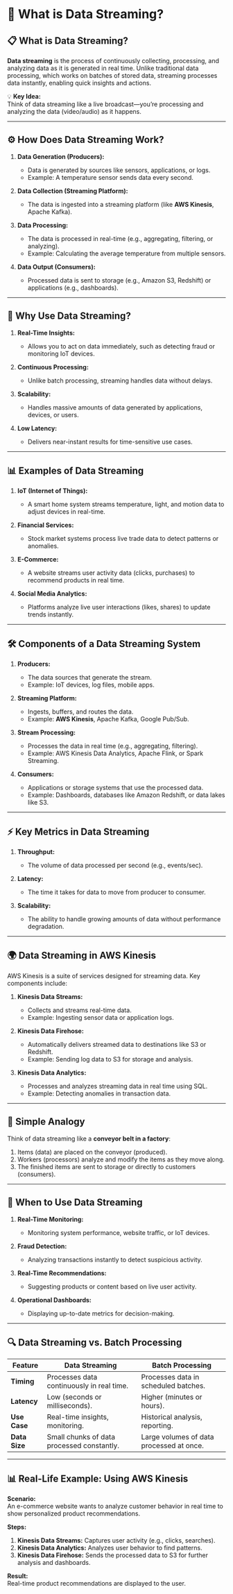 # **📡 What is Data Streaming?**

## **📋 What is Data Streaming?**

**Data streaming** is the process of continuously collecting, processing, and analyzing data as it is generated in real time. Unlike traditional data processing, which works on batches of stored data, streaming processes data instantly, enabling quick insights and actions.

💡 **Key Idea:**  
Think of data streaming like a live broadcast—you’re processing and analyzing the data (video/audio) as it happens.

---

## **⚙️ How Does Data Streaming Work?**

1. **Data Generation (Producers):**

   - Data is generated by sources like sensors, applications, or logs.
   - Example: A temperature sensor sends data every second.

2. **Data Collection (Streaming Platform):**

   - The data is ingested into a streaming platform (like **AWS Kinesis**, Apache Kafka).

3. **Data Processing:**

   - The data is processed in real-time (e.g., aggregating, filtering, or analyzing).
   - Example: Calculating the average temperature from multiple sensors.

4. **Data Output (Consumers):**
   - Processed data is sent to storage (e.g., Amazon S3, Redshift) or applications (e.g., dashboards).

---

## **🌟 Why Use Data Streaming?**

1. **Real-Time Insights:**

   - Allows you to act on data immediately, such as detecting fraud or monitoring IoT devices.

2. **Continuous Processing:**

   - Unlike batch processing, streaming handles data without delays.

3. **Scalability:**

   - Handles massive amounts of data generated by applications, devices, or users.

4. **Low Latency:**
   - Delivers near-instant results for time-sensitive use cases.

---

## **📊 Examples of Data Streaming**

1. **IoT (Internet of Things):**

   - A smart home system streams temperature, light, and motion data to adjust devices in real-time.

2. **Financial Services:**

   - Stock market systems process live trade data to detect patterns or anomalies.

3. **E-Commerce:**

   - A website streams user activity data (clicks, purchases) to recommend products in real time.

4. **Social Media Analytics:**
   - Platforms analyze live user interactions (likes, shares) to update trends instantly.

---

## **🛠️ Components of a Data Streaming System**

1. **Producers:**

   - The data sources that generate the stream.
   - Example: IoT devices, log files, mobile apps.

2. **Streaming Platform:**

   - Ingests, buffers, and routes the data.
   - Example: **AWS Kinesis**, Apache Kafka, Google Pub/Sub.

3. **Stream Processing:**

   - Processes the data in real time (e.g., aggregating, filtering).
   - Example: AWS Kinesis Data Analytics, Apache Flink, or Spark Streaming.

4. **Consumers:**
   - Applications or storage systems that use the processed data.
   - Example: Dashboards, databases like Amazon Redshift, or data lakes like S3.

---

## **⚡ Key Metrics in Data Streaming**

1. **Throughput:**

   - The volume of data processed per second (e.g., events/sec).

2. **Latency:**

   - The time it takes for data to move from producer to consumer.

3. **Scalability:**
   - The ability to handle growing amounts of data without performance degradation.

---

## **🌍 Data Streaming in AWS Kinesis**

AWS Kinesis is a suite of services designed for streaming data. Key components include:

1. **Kinesis Data Streams:**

   - Collects and streams real-time data.
   - Example: Ingesting sensor data or application logs.

2. **Kinesis Data Firehose:**

   - Automatically delivers streamed data to destinations like S3 or Redshift.
   - Example: Sending log data to S3 for storage and analysis.

3. **Kinesis Data Analytics:**
   - Processes and analyzes streaming data in real time using SQL.
   - Example: Detecting anomalies in transaction data.

---

## **🧠 Simple Analogy**

Think of data streaming like a **conveyor belt in a factory**:

1. Items (data) are placed on the conveyor (produced).
2. Workers (processors) analyze and modify the items as they move along.
3. The finished items are sent to storage or directly to customers (consumers).

---

## **🌟 When to Use Data Streaming**

1. **Real-Time Monitoring:**

   - Monitoring system performance, website traffic, or IoT devices.

2. **Fraud Detection:**

   - Analyzing transactions instantly to detect suspicious activity.

3. **Real-Time Recommendations:**

   - Suggesting products or content based on live user activity.

4. **Operational Dashboards:**
   - Displaying up-to-date metrics for decision-making.

---

## **🔍 Data Streaming vs. Batch Processing**

| **Feature**   | **Data Streaming**                         | **Batch Processing**                     |
| ------------- | ------------------------------------------ | ---------------------------------------- |
| **Timing**    | Processes data continuously in real time.  | Processes data in scheduled batches.     |
| **Latency**   | Low (seconds or milliseconds).             | Higher (minutes or hours).               |
| **Use Case**  | Real-time insights, monitoring.            | Historical analysis, reporting.          |
| **Data Size** | Small chunks of data processed constantly. | Large volumes of data processed at once. |

---

## **📊 Real-Life Example: Using AWS Kinesis**

**Scenario:**  
An e-commerce website wants to analyze customer behavior in real time to show personalized product recommendations.

**Steps:**

1. **Kinesis Data Streams:** Captures user activity (e.g., clicks, searches).
2. **Kinesis Data Analytics:** Analyzes user behavior to find patterns.
3. **Kinesis Data Firehose:** Sends the processed data to S3 for further analysis and dashboards.

**Result:**  
Real-time product recommendations are displayed to the user.
